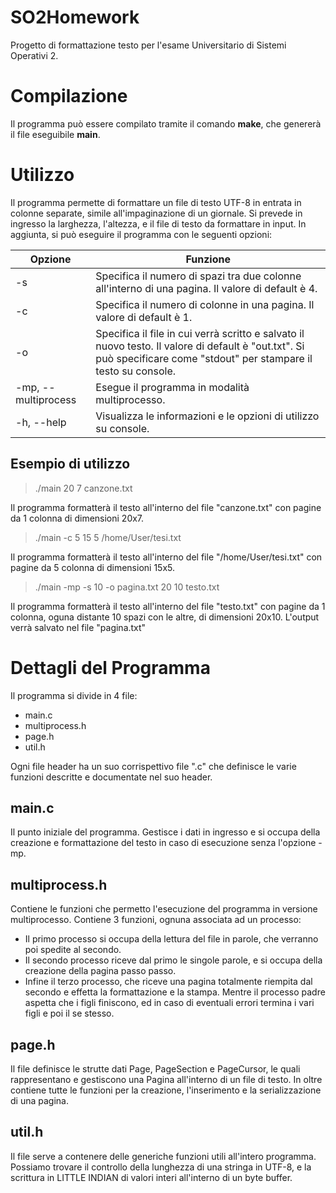 # SO2Homework
Progetto di formattazione testo per l'esame Universitario di Sistemi Operativi 2.

# Compilazione
Il programma può essere compilato tramite il comando **make**, che genererà il file eseguibile **main**.

# Utilizzo
Il programma permette di formattare un file di testo UTF-8 in entrata in colonne separate, simile all'impaginazione di un giornale.
Si prevede in ingresso la larghezza, l'altezza, e il file di testo da formattare in input.
In aggiunta, si può eseguire il programma con le seguenti opzioni:

|Opzione            |Funzione                         |
|-------------------|----------------------------------------------------------------------------------------------------------------------------------------------------------------------------|
|-s <int>           |Specifica il numero di spazi tra due colonne all'interno di una pagina. Il valore di default è 4.                                                                           |
|-c <int>           |Specifica il numero di colonne in una pagina. Il valore di default è 1.                                                                                                     |
|-o <file>          |Specifica il file in cui verrà scritto e salvato il nuovo testo. Il valore di default è "out.txt". Si può specificare come <file> "stdout" per stampare il testo su console.|
|-mp, --multiprocess|Esegue il programma in modalità multiprocesso.                                                                                                                              |
|-h, --help         |Visualizza le informazioni e le opzioni di utilizzo su console.                                                                                                             |

## Esempio di utilizzo
> ./main 20 7 canzone.txt

Il programma formatterà il testo all'interno del file "canzone.txt" con pagine da 1 colonna di dimensioni 20x7.

> ./main -c 5 15 5 /home/User/tesi.txt

Il programma formatterà il testo all'interno del file "/home/User/tesi.txt" con pagine da 5 colonna di dimensioni 15x5.

> ./main -mp -s 10 -o pagina.txt 20 10 testo.txt

Il programma formatterà il testo all'interno del file "testo.txt" con pagine da 1 colonna, oguna distante 10 spazi con le altre, di dimensioni 20x10. L'output verrà salvato nel file "pagina.txt"

# Dettagli del Programma
Il programma si divide in 4 file:
- main.c
- multiprocess.h
- page.h
- util.h

Ogni file header ha un suo corrispettivo file ".c" che definisce le varie funzioni descritte e documentate nel suo header.

## main.c
Il punto iniziale del programma. Gestisce i dati in ingresso e si occupa della creazione e formattazione del testo in caso di esecuzione senza l'opzione -mp.

## multiprocess.h
Contiene le funzioni che permetto l'esecuzione del programma in versione multiprocesso. Contiene 3 funzioni, ognuna associata ad un processo:
- Il primo processo si occupa della lettura del file in parole, che verranno poi spedite al secondo.
- Il secondo processo riceve dal primo le singole parole, e si occupa della creazione della pagina passo passo.
- Infine il terzo processo, che riceve una pagina totalmente riempita dal secondo e effetta la formattazione e la stampa.
Mentre il processo padre aspetta che i figli finiscono, ed in caso di eventuali errori termina i vari figli e poi il se stesso. 

## page.h
Il file definisce le strutte dati Page, PageSection e PageCursor, le quali rappresentano e gestiscono una Pagina all'interno di un file di testo.
In oltre contiene tutte le funzioni per la creazione, l'inserimento e la serializzazione di una pagina.

## util.h
Il file serve a contenere delle generiche funzioni utili all'intero programma. Possiamo trovare il controllo della lunghezza di una stringa in UTF-8, e la scrittura in LITTLE INDIAN di valori interi
all'interno di un byte buffer.
